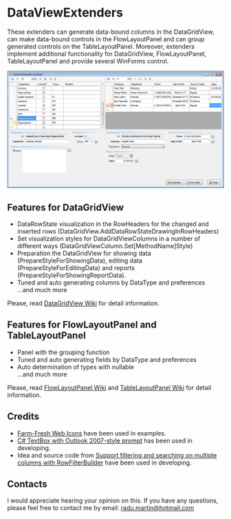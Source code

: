 # DataViewExtenders

These extenders can generate data-bound columns in the DataGridView, can make data-bound controls in the FlowLayoutPanel and can group generated controls on the TableLayoutPanel. Moreover, extenders implement additional functionality for DataGridView, FlowLayoutPanel, TableLayoutPanel and provide several WinForms control.

![Early preview](Media/img_01.png)

## Features for DataGridView

- DataRowState visualization in the RowHeaders for the changed and inserted rows (DataGridView.AddDataRowStateDrawingInRowHeaders)
- Set visualization styles for DataGridViewColumns in a number of different ways (DataGridViewColumn.Set[MethodName]Style)
- Preparation the DataGridView for showing data (PrepareStyleForShowingData), editing data (PrepareStyleForEditingData) and reports (PrepareStyleForShowingReportData).
- Tuned and auto generating columns by DataType and preferences  
...and much more

Please, read [DataGridView Wiki](../../wiki/DataGridView) for detail information.

## Features for FlowLayoutPanel and TableLayoutPanel

- Panel with the grouping function
- Tuned and auto generating fields by DataType and preferences
- Auto determination of types with nullable  
...and much more

Please, read [FlowLayoutPanel Wiki](../../wiki/FlowLayoutPanel) and [TableLayoutPanel Wiki](../../wiki/TableLayoutPanel) for detail information.

## Credits

- [Farm-Fresh Web Icons](http://www.fatcow.com/free-icons) have been used in examples.
- [C# TextBox with Outlook 2007-style prompt](https://www.codeproject.com/Articles/15954/C-TextBox-with-Outlook-style-prompt) has been used in developing.
- Idea and source code from [Support filtering and searching on multiple columns with RowFilterBuilder](https://www.codeproject.com/Articles/14640/Support-filtering-and-searching-on-multiple-column) have been used in developing.

## Contacts

I would appreciate hearing your opinion on this. If you have any questions, please feel free to contact me by email: [radu.martin@hotmail.com](mailto://radu.martin@hotmail.com)
